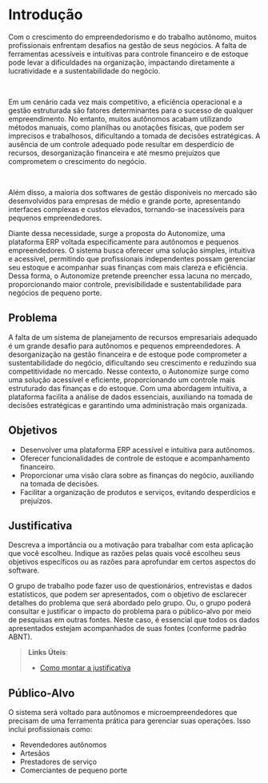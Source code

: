# Introdução

  <p>Com o crescimento do empreendedorismo e do trabalho autônomo, muitos profissionais enfrentam desafios na gestão de seus negócios. A falta de ferramentas acessíveis e intuitivas para controle financeiro e de estoque pode levar a dificuldades na organização, impactando diretamente a lucratividade e a sustentabilidade do negócio.</p>
  </br>
  <p>Em um cenário cada vez mais competitivo, a eficiência operacional e a gestão estruturada são fatores determinantes para o sucesso de qualquer empreendimento. No entanto, muitos autônomos acabam utilizando métodos manuais, como planilhas ou anotações físicas, que podem ser imprecisos e trabalhosos, dificultando a tomada de decisões estratégicas. A ausência de um controle adequado pode resultar em desperdício de recursos, desorganização financeira e até mesmo prejuízos que comprometem o crescimento do negócio.</p>
</br>
  <p>Além disso, a maioria dos softwares de gestão disponíveis no mercado são desenvolvidos para empresas de médio e grande porte, apresentando interfaces complexas e custos elevados, tornando-se inacessíveis para pequenos empreendedores. </p>

  <p>Diante dessa necessidade, surge a proposta do Autonomize, uma plataforma ERP voltada especificamente para autônomos e pequenos empreendedores. O sistema busca oferecer uma solução simples, intuitiva e acessível, permitindo que profissionais independentes possam gerenciar seu estoque e acompanhar suas finanças com mais clareza e eficiência. Dessa forma, o Autonomize pretende preencher essa lacuna no mercado, proporcionando maior controle, previsibilidade e sustentabilidade para negócios de pequeno porte.</p>


## Problema

  <p>A falta de um sistema de planejamento de recursos empresariais adequado é um grande desafio para autônomos e pequenos empreendedores. A desorganização na gestão financeira e de estoque pode comprometer a sustentabilidade do negócio, dificultando seu crescimento e reduzindo sua competitividade no mercado. Nesse contexto, o Autonomize surge como uma solução acessível e eficiente, proporcionando um controle mais estruturado das finanças e do estoque. Com uma abordagem intuitiva, a plataforma facilita a análise de dados essenciais, auxiliando na tomada de decisões estratégicas e garantindo uma administração mais organizada.</p>

## Objetivos

- Desenvolver uma plataforma ERP acessível e intuitiva para autônomos.
- Oferecer funcionalidades de controle de estoque e acompanhamento financeiro.
- Proporcionar uma visão clara sobre as finanças do negócio, auxiliando na tomada de decisões.
- Facilitar a organização de produtos e serviços, evitando desperdícios e prejuízos.

## Justificativa

Descreva a importância ou a motivação para trabalhar com esta aplicação que você escolheu. Indique as razões pelas quais você escolheu seus objetivos específicos ou as razões para aprofundar em certos aspectos do software.

O grupo de trabalho pode fazer uso de questionários, entrevistas e dados estatísticos, que podem ser apresentados, com o objetivo de esclarecer detalhes do problema que será abordado pelo grupo. Ou, o grupo poderá consultar e justificar o impacto do problema para o público-alvo por meio de pesquisas em outras fontes. Neste caso, é essencial que todos os dados apresentados estejam acompanhados de suas fontes (conforme padrão ABNT).

> **Links Úteis**:
> - [Como montar a justificativa](https://guiadamonografia.com.br/como-montar-justificativa-do-tcc/)

## Público-Alvo


O sistema será voltado para autônomos e microempreendedores que precisam de uma ferramenta prática para gerenciar suas operações. Isso inclui profissionais como:

- Revendedores autônomos
- Artesãos
- Prestadores de serviço
- Comerciantes de pequeno porte
